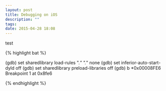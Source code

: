 ```yaml
---
layout: post
title: Debugging on iOS
description: ""
tags:
date: 2015-04-28 18:08
---
```


test

{% highlight bat %}

(gdb) set sharedlibrary load-rules ".*" ".*" none
(gdb) set inferior-auto-start-dyld off
(gdb) set sharedlibrary preload-libraries off
(gdb) b *0x00008FE6
Breakpoint 1 at 0x8fe6

{% endhighlight %}
